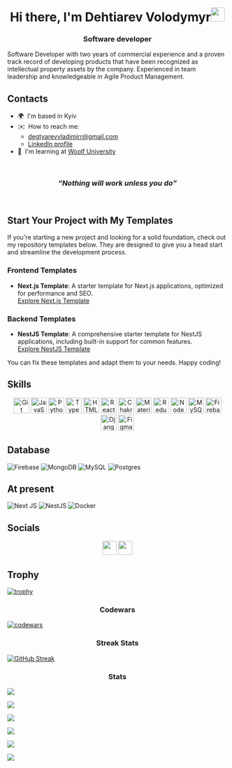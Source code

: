 <h1 align="center">Hi there, I'm Dehtiarev Volodymyr<img src="https://github.com/blackcater/blackcater/raw/main/images/Hi.gif" height="32"/></h1>
<h3 align="center">Software developer</h3>

Software Developer with two years of commercial experience and a proven track record of developing products that have been
recognized as intellectual property assets by the company. Experienced in team leadership and knowledgeable in Agile Product
Management.

## Contacts

- 🌍  I'm based in Kyiv
- ✉️  How to reach me:
  - [degtyarevvladimirr@gmail.com](mailto:degtyarevvladimirr@gmail.com)
  - [LinkedIn profile](https://www.linkedin.com/in/volodymyr-dehtiarev/)
- 🧠  I'm learning at [Woolf University](https://woolf.university/)
</br>
<h3 align="center"><u></u><i><q>Nothing will work unless you do</q></i></u></h3>
</br>

## Start Your Project with My Templates

If you're starting a new project and looking for a solid foundation, check out my repository templates below. They are designed to give you a head start and streamline the development process.


### Frontend Templates

- **Next.js Template**: A starter template for Next.js applications, optimized for performance and SEO.  
  [Explore Next.js Template](https://github.com/VladimirDegt/next-ts-boilerplate)

### Backend Templates

- **NestJS Template**: A comprehensive starter template for NestJS applications, including built-in support for common features.  
  [Explore NestJS Template](https://github.com/VladimirDegt/nest-boilerplate)

You can fix these templates and adapt them to your needs. Happy coding!

## Skills

<p align="center">
<a href="https://git-scm.com/" target="_blank" rel="noreferrer"><img src="https://raw.githubusercontent.com/danielcranney/readme-generator/main/public/icons/skills/git-colored.svg" width="36" height="36" alt="Git" /></a>
<a href="https://developer.mozilla.org/en-US/docs/Web/JavaScript" target="_blank" rel="noreferrer"><img src="https://raw.githubusercontent.com/danielcranney/readme-generator/main/public/icons/skills/javascript-colored.svg" width="36" height="36" alt="JavaScript" /></a>
<a href="https://www.python.org/" target="_blank" rel="noreferrer"><img src="https://raw.githubusercontent.com/danielcranney/readme-generator/main/public/icons/skills/python-colored.svg" width="36" height="36" alt="Python" /></a>
<a href="https://www.typescriptlang.org/" target="_blank" rel="noreferrer"><img src="https://raw.githubusercontent.com/danielcranney/readme-generator/main/public/icons/skills/typescript-colored.svg" width="36" height="36" alt="TypeScript" /></a>
<a href="https://developer.mozilla.org/en-US/docs/Glossary/HTML5" target="_blank" rel="noreferrer"><img src="https://raw.githubusercontent.com/danielcranney/readme-generator/main/public/icons/skills/html5-colored.svg" width="36" height="36" alt="HTML5" /></a>
<a href="https://reactjs.org/" target="_blank" rel="noreferrer"><img src="https://raw.githubusercontent.com/danielcranney/readme-generator/main/public/icons/skills/react-colored.svg" width="36" height="36" alt="React" /></a>
<a href="https://chakra-ui.com/" target="_blank" rel="noreferrer"><img src="https://raw.githubusercontent.com/danielcranney/readme-generator/main/public/icons/skills/chakra-colored.svg" width="36" height="36" alt="Chakra UI" /></a>
<a href="https://mui.com/" target="_blank" rel="noreferrer"><img src="https://raw.githubusercontent.com/danielcranney/readme-generator/main/public/icons/skills/materialui-colored.svg" width="36" height="36" alt="Material UI" /></a>
<a href="https://redux.js.org/" target="_blank" rel="noreferrer"><img src="https://raw.githubusercontent.com/danielcranney/readme-generator/main/public/icons/skills/redux-colored.svg" width="36" height="36" alt="Redux" /></a>
<a href="https://nodejs.org/en/" target="_blank" rel="noreferrer"><img src="https://raw.githubusercontent.com/danielcranney/readme-generator/main/public/icons/skills/nodejs-colored.svg" width="36" height="36" alt="NodeJS" /></a>
<a href="https://www.mysql.com/" target="_blank" rel="noreferrer"><img src="https://raw.githubusercontent.com/danielcranney/readme-generator/main/public/icons/skills/mysql-colored.svg" width="36" height="36" alt="MySQL" /></a>
<a href="https://firebase.google.com/" target="_blank" rel="noreferrer"><img src="https://raw.githubusercontent.com/danielcranney/readme-generator/main/public/icons/skills/firebase-colored.svg" width="36" height="36" alt="Firebase" /></a>
<a href="https://www.djangoproject.com/" target="_blank" rel="noreferrer"><img src="https://raw.githubusercontent.com/danielcranney/readme-generator/main/public/icons/skills/django-colored.svg" width="36" height="36" alt="Django" /></a>
<a href="https://www.figma.com/" target="_blank" rel="noreferrer"><img src="https://raw.githubusercontent.com/danielcranney/readme-generator/main/public/icons/skills/figma-colored.svg" width="36" height="36" alt="Figma" /></a>
</p>

## Database

![Firebase](https://img.shields.io/badge/firebase-a08021?style=for-the-badge&logo=firebase&logoColor=ffcd34)
![MongoDB](https://img.shields.io/badge/MongoDB-%234ea94b.svg?style=for-the-badge&logo=mongodb&logoColor=white)
![MySQL](https://img.shields.io/badge/mysql-4479A1.svg?style=for-the-badge&logo=mysql&logoColor=white)
![Postgres](https://img.shields.io/badge/postgres-%23316192.svg?style=for-the-badge&logo=postgresql&logoColor=white)

## At present

![Next JS](https://img.shields.io/badge/Next-black?style=for-the-badge&logo=next.js&logoColor=white)
![NestJS](https://img.shields.io/badge/nestjs-%23E0234E.svg?style=for-the-badge&logo=nestjs&logoColor=white)
![Docker](https://img.shields.io/badge/docker-%230db7ed.svg?style=for-the-badge&logo=docker&logoColor=white)

## Socials

<p align="center"> <a href="https://www.github.com/VladimirDegt" target="_blank" rel="noreferrer"><img src="https://raw.githubusercontent.com/danielcranney/readme-generator/main/public/icons/socials/github.svg" width="32" height="32" /></a> <a href="https://www.linkedin.com/in/volodymyr-dehtiarev/" target="_blank" rel="noreferrer"><img src="https://raw.githubusercontent.com/danielcranney/readme-generator/main/public/icons/socials/linkedin.svg" width="32" height="32" /></a></p>

## Trophy

[![trophy](https://github-profile-trophy.vercel.app/?username=VladimirDegt&theme=onedark)](https://github.com/ryo-ma/github-profile-trophy)

<h3 align="center">Codewars</h3>

[![codewars](https://www.codewars.com/users/VladimirDegt/badges/small)](https://www.codewars.com/users/username)   

<h3 align="center">Streak Stats</h3>

[![GitHub Streak](https://github-readme-streak-stats.herokuapp.com/?user=VladimirDegt&theme=algolia)](https://git.io/streak-stats)

<h3 align="center">Stats</h3>

![](https://github-profile-summary-cards.vercel.app/api/cards/profile-details?username=VladimirDegt&theme=solarized_dark)

![](http://github-profile-summary-cards.vercel.app/api/cards/repos-per-language?username=VladimirDegt&theme=solarized_dark)

![](https://github-profile-summary-cards.vercel.app/api/cards/most-commit-language?username=VladimirDegt&theme=solarized_dark)

![](https://github-profile-summary-cards.vercel.app/api/cards/stats?username=VladimirDegt&theme=solarized_dark)

![](https://github-profile-summary-cards.vercel.app/api/cards/productive-time?username=VladimirDegt&theme=solarized_dark)

![](https://komarev.com/ghpvc/?username=VladimirDegt)
</div>
